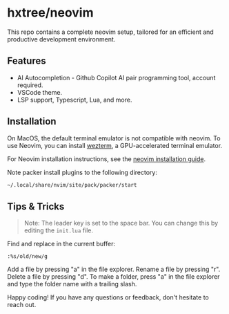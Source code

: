 # hxtree/neovim

This repo contains a complete neovim setup, tailored for an efficient and productive development environment.

## Features

- AI Autocompletion - Github Copilot AI pair programming tool, account required.
- VSCode theme.
- LSP support, Typescript, Lua, and more.

## Installation

On MacOS, the default terminal emulator is not compatible with neovim.
To use Neovim, you can install [wezterm](https://wezfurlong.org/wezterm/), a GPU-accelerated terminal emulator.

For Neovim installation instructions, see the [neovim installation guide](https://github.com/neovim/neovim/blob/master/INSTALL.md).

Note packer install plugins to the following directory:

```sh
~/.local/share/nvim/site/pack/packer/start
```

## Tips & Tricks

> Note: The leader key is set to the space bar. You can change this by editing the `init.lua` file.

Find and replace in the current buffer:

```vim
:%s/old/new/g
```

Add a file by pressing "a" in the file explorer. Rename a file by pressing "r". Delete a file by pressing "d".
To make a folder, press "a" in the file explorer and type the folder name with a trailing slash.

Happy coding! If you have any questions or feedback, don't hesitate to reach out.
